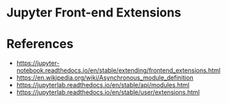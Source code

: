 # Jupyter Front-end Extensions


# References
- https://jupyter-notebook.readthedocs.io/en/stable/extending/frontend_extensions.html
- https://en.wikipedia.org/wiki/Asynchronous_module_definition
- https://jupyterlab.readthedocs.io/en/stable/api/modules.html
- https://jupyterlab.readthedocs.io/en/stable/user/extensions.html
